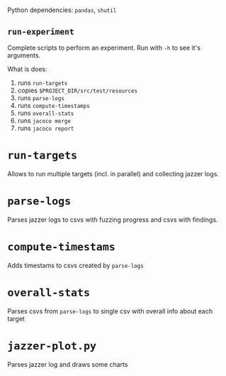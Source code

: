 # 

Python dependencies: `pandas`, `shutil`

## `run-experiment` 

Complete scripts to perform an experiment. Run with `-h` to see it's arguments.

What is does:

1. runs `run-targets`
2. copies `$PROJECT_DIR/src/test/resources`
3. runs `parse-logs`
4. runs `compute-timestamps`
5. runs `overall-stats`
6. runs `jacoco merge`
7. runs `jacoco report`


# `run-targets` 

Allows to run multiple targets (incl. in parallel) and collecting jazzer logs.

# `parse-logs`

Parses jazzer logs to csvs with fuzzing progress and csvs with findings.

# `compute-timestams`

Adds timestams to csvs created by `parse-logs`

# `overall-stats`

Parses csvs from `parse-logs` to single csv with overall info about each target

# `jazzer-plot.py` 

Parses jazzer log and draws some charts

